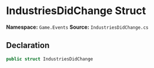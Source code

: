 # IndustriesDidChange Struct

**Namespace:** `Game.Events`
**Source:** `IndustriesDidChange.cs`

## Declaration

```csharp
public struct IndustriesDidChange
```

